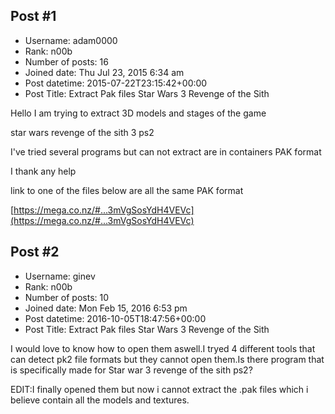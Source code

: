 ## Post #1
- Username: adam0000
- Rank: n00b
- Number of posts: 16
- Joined date: Thu Jul 23, 2015 6:34 am
- Post datetime: 2015-07-22T23:15:42+00:00
- Post Title: Extract Pak files   Star Wars 3 Revenge of the Sith

Hello I am trying to extract 3D models and stages of the game

star wars revenge of the sith 3 ps2


I've tried several programs but can not extract are in containers PAK format

  I thank any help


 link to one of the files below are all the same PAK format




[https://mega.co.nz/#...3mVgSosYdH4VEVc](https://mega.co.nz/#...3mVgSosYdH4VEVc)
## Post #2
- Username: ginev
- Rank: n00b
- Number of posts: 10
- Joined date: Mon Feb 15, 2016 6:53 pm
- Post datetime: 2016-10-05T18:47:56+00:00
- Post Title: Extract Pak files   Star Wars 3 Revenge of the Sith

I would love to know how to open them aswell.I tryed 4 different tools that can detect pk2 file formats but they cannot open them.Is there program that is specifically made for Star war 3 revenge of the sith ps2?

EDIT:I finally opened them but now i cannot extract the .pak files which i believe contain all the models and textures.
